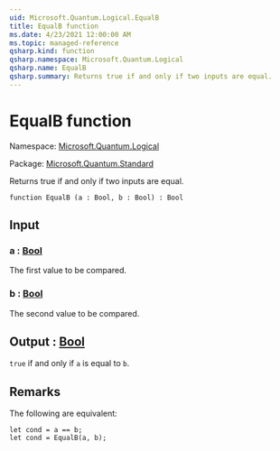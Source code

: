```yaml
---
uid: Microsoft.Quantum.Logical.EqualB
title: EqualB function
ms.date: 4/23/2021 12:00:00 AM
ms.topic: managed-reference
qsharp.kind: function
qsharp.namespace: Microsoft.Quantum.Logical
qsharp.name: EqualB
qsharp.summary: Returns true if and only if two inputs are equal.
---
```


# EqualB function

Namespace: [Microsoft.Quantum.Logical](xref:Microsoft.Quantum.Logical)

Package: [Microsoft.Quantum.Standard](https://nuget.org/packages/Microsoft.Quantum.Standard)


Returns true if and only if two inputs are equal.

```qsharp
function EqualB (a : Bool, b : Bool) : Bool
```


## Input

### a : [Bool](xref:microsoft.quantum.qsharp.valueliterals#bool-literals)

The first value to be compared.


### b : [Bool](xref:microsoft.quantum.qsharp.valueliterals#bool-literals)

The second value to be compared.



## Output : [Bool](xref:microsoft.quantum.qsharp.valueliterals#bool-literals)

`true` if and only if `a` is equal to `b`.

## Remarks

The following are equivalent:```qsharplet cond = a == b;let cond = EqualB(a, b);```